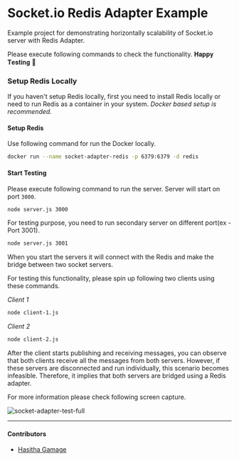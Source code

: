 # Socket.io Redis Adapter Example
Example project for demonstrating horizontally scalability of Socket.io server with Redis Adapter.

Please execute following commands to check the functionality. 
𝐇𝐚𝐩𝐩𝐲 𝐓𝐞𝐬𝐭𝐢𝐧𝐠 :robot:

### Setup Redis Locally

If you haven't setup Redis locally, first you need to install Redis locally or need to run Redis as a container in your system. _Docker based setup is recommended._

#### Setup Redis
Use following command for run the Docker locally.
```sh
docker run --name socket-adapter-redis -p 6379:6379 -d redis
```

#### Start Testing
Please execute following command to run the server. Server will start on port `3000`.
```sh
node server.js 3000
```

For testing purpose, you need to run secondary server on different port(ex - Port 3001).
```sh
node server.js 3001
```

When you start the servers it will connect with the Redis and make the bridge between two socket servers.

For testing this functionality, please spin up following two clients using these commands.

_Client 1_
```sh
node client-1.js
```

_Client 2_
```sh
node client-2.js
```

After the client starts publishing and receiving messages, you can observe that both clients receive all the messages from both servers. However, if these servers are disconnected and run individually, this scenario becomes infeasible. Therefore, it implies that both servers are bridged using a Redis adapter.

For more information please check following screen capture.

![socket-adapter-test-full](https://github.com/hasithaishere/socket-io-redis-adapter-example/assets/4580975/22b99557-b593-40c0-b899-86b2739c8e7a)

----

#### Contributors
- [Hasitha Gamage](https://hasitha.xyz)
